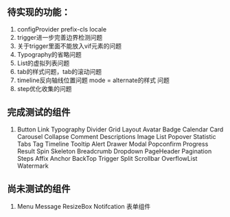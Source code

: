 ## 待实现的功能：
1. configProvider prefix-cls locale
2. trigger进一步完善边界检测问题
3. 关于trigger里面不能放入vif元素的问题
4. Typography的省略问题
5. List的虚拟列表问题
6. tab的样式问题，tab的滚动问题
7. timeline反向轴线位置问题  mode = alternate的样式 问题
8. step优化收集的问题
## 完成测试的组件
1. Button Link Typography Divider Grid Layout Avatar Badge Calendar Card Carousel Collapse Comment Descriptions Image List  Popover Statistic Tabs Tag Timeline Tooltip Alert Drawer Modal Popconfirm Progress Result Spin Skeleton Breadcrumb Dropdown PageHeader Pagination Steps Affix Anchor BackTop Trigger Split Scrollbar OverflowList Watermark
## 尚未测试的组件
1. Menu Message ResizeBox  Notifcation 表单组件